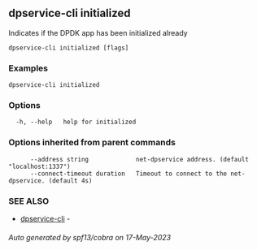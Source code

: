 ## dpservice-cli initialized

Indicates if the DPDK app has been initialized already

```
dpservice-cli initialized [flags]
```

### Examples

```
dpservice-cli initialized
```

### Options

```
  -h, --help   help for initialized
```

### Options inherited from parent commands

```
      --address string             net-dpservice address. (default "localhost:1337")
      --connect-timeout duration   Timeout to connect to the net-dpservice. (default 4s)
```

### SEE ALSO

* [dpservice-cli](dpservice-cli.md)	 - 

###### Auto generated by spf13/cobra on 17-May-2023
